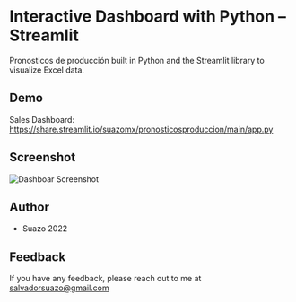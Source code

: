 
# Interactive Dashboard with Python – Streamlit

Pronosticos de producción built in Python and the Streamlit library to visualize Excel data.

## Demo
Sales Dashboard: https://share.streamlit.io/suazomx/pronosticosproduccion/main/app.py

## Screenshot

![Dashboar Screenshot](https://content.screencast.com/users/jubbel3/folders/Snagit/media/64b4d64a-4e59-4bec-9f16-771eb1a99005/08.18.2021-19.50.jpg)


## Author

- Suazo 2022




## Feedback

If you have any feedback, please reach out to me at salvadorsuazo@gmail.com
